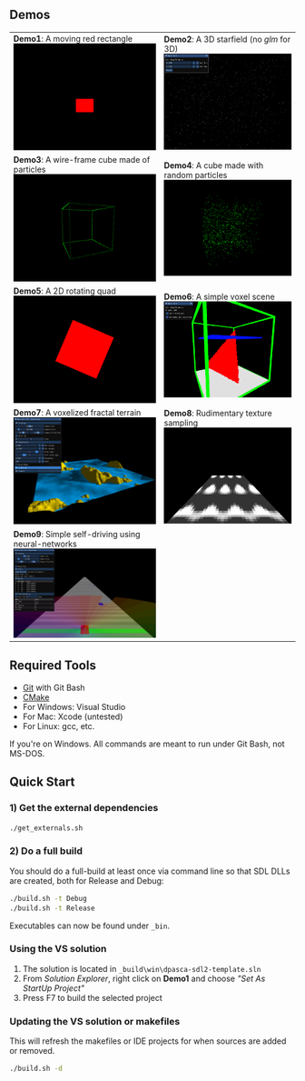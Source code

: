 ## Demos

|  |  |
|---|---|
| **Demo1**: A moving red rectangle ![](Docs/demo1_sshot.png) | **Demo2**: A 3D starfield (no *glm* for 3D) ![](Docs/demo2_sshot.png) |
| **Demo3**: A wire-frame cube made of particles ![](Docs/demo3_sshot.png) | **Demo4**: A cube made with random particles ![](Docs/demo4_sshot.png) |
| **Demo5**: A 2D rotating quad ![](Docs/demo5_sshot.png) | **Demo6**: A simple voxel scene ![](Docs/demo6_sshot.png) |
| **Demo7**: A voxelized fractal terrain ![](Docs/demo7_sshot.png) | **Demo8**: Rudimentary texture sampling ![](Docs/demo8_sshot.png) |
| **Demo9**: Simple self-driving using neural-networks ![](Docs/demo9_sshot.png) |  |

## Required Tools
- [Git](https://git-for-windows.github.io/) with Git Bash
- [CMake](https://cmake.org/download/)
- For Windows: Visual Studio
- For Mac: Xcode (untested)
- For Linux: gcc, etc.

If you're on Windows. All commands are meant to run under Git Bash, not MS-DOS.

## Quick Start

### 1) Get the external dependencies
```bash
./get_externals.sh
```

### 2) Do a full build
You should do a full-build at least once via command line so that SDL DLLs
are created, both for Release and Debug:
```bash
./build.sh -t Debug
./build.sh -t Release
```
Executables can now be found under `_bin`.

### Using the VS solution
1. The solution is located in `_build\win\dpasca-sdl2-template.sln`
2. From *Solution Explorer*, right click on **Demo1** and choose *"Set As StartUp Project"*
3. Press F7 to build the selected project

### Updating the VS solution or makefiles
This will refresh the makefiles or IDE projects for when sources are added or removed.
```bash
./build.sh -d
```

